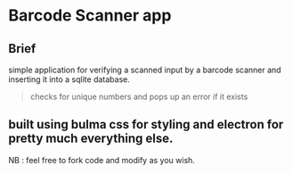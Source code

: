 # Barcode Scanner app

## Brief

simple application for verifying a scanned input by a barcode scanner and inserting it into a sqlite database. 
>  checks for unique numbers and pops up an error if it exists

## built using bulma css for styling and electron for pretty much everything else. 

NB : feel free to fork code and modify as you wish. 
